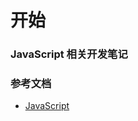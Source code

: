 # 开始

### JavaScript 相关开发笔记

### 参考文档

- [JavaScript](https://developer.mozilla.org/zh-CN/docs/Web/JavaScript)
